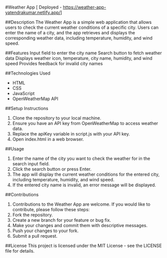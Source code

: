 #Weather App [ Deployed - https://weather-app-yatendrakumar.netlify.app/]

##Description
The Weather App is a simple web application that allows users to check the current weather conditions of a specific city. 
Users can enter the name of a city, and the app retrieves and displays the corresponding weather data, including temperature, humidity, and wind speed.

##Features
Input field to enter the city name
Search button to fetch weather data
Displays weather icon, temperature, city name, humidity, and wind speed
Provides feedback for invalid city names

##Technologies Used
- HTML
- CSS
- JavaScript
- OpenWeatherMap API

##Setup Instructions
1. Clone the repository to your local machine.
2. Ensure you have an API key from OpenWeatherMap to access weather data.
3. Replace the apiKey variable in script.js with your API key.
4. Open index.html in a web browser.


##Usage
1. Enter the name of the city you want to check the weather for in the search input field.
2. Click the search button or press Enter.
3. The app will display the current weather conditions for the entered city, including temperature, humidity, and wind speed.
4. If the entered city name is invalid, an error message will be displayed.

##Contributions
1. Contributions to the Weather App are welcome. If you would like to contribute, please follow these steps:
2. Fork the repository.
3. Create a new branch for your feature or bug fix.
4. Make your changes and commit them with descriptive messages.
5. Push your changes to your fork.
6. Submit a pull request.

##License
This project is licensed under the MIT License - see the LICENSE file for details.

